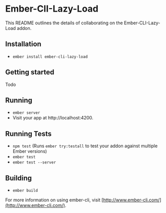 # Ember-ClI-Lazy-Load

This README outlines the details of collaborating on the Ember-CLI-Lazy-Load addon.

## Installation

* `ember install ember-cli-lazy-load` 

## Getting started 

Todo 


## Running

* `ember server`
* Visit your app at http://localhost:4200.

## Running Tests

* `npm test` (Runs `ember try:testall` to test your addon against multiple Ember versions)
* `ember test`
* `ember test --server`

## Building

* `ember build`

For more information on using ember-cli, visit [http://www.ember-cli.com/](http://www.ember-cli.com/).
